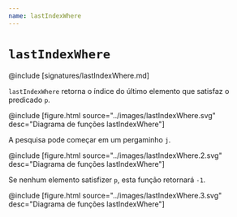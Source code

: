 ```yaml
---
name: lastIndexWhere
---
```


# `lastIndexWhere`

@include [signatures/lastIndexWhere.md]

`lastIndexWhere` retorna o índice do último elemento que satisfaz o predicado `p`.

@include [figure.html source="../images/lastIndexWhere.svg" desc="Diagrama de funções lastIndexWhere"]

A pesquisa pode começar em um pergaminho `j`.

@include [figure.html source="../images/lastIndexWhere.2.svg" desc="Diagrama de funções lastIndexWhere"]

Se nenhum elemento satisfizer `p`, esta função retornará `-1`.

@include [figure.html source="../images/lastIndexWhere.3.svg" desc="Diagrama de funções lastIndexWhere"]
